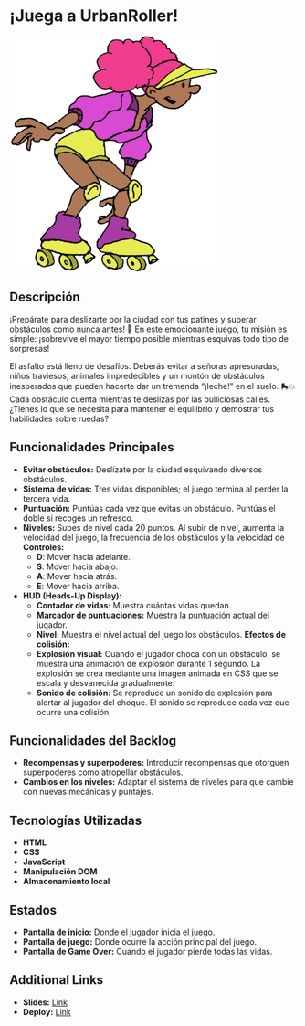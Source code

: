 # ¡Juega a UrbanRoller!

![Es una patinadora ](/image/patinadora.png 'Patinadora')

## Descripción

¡Prepárate para deslizarte por la ciudad con tus patines y superar obstáculos como nunca antes! 🚀 En este emocionante juego, tu misión es simple: ¡sobrevive el mayor tiempo posible mientras esquivas todo tipo de sorpresas!

El asfalto está lleno de desafíos. Deberás evitar a señoras apresuradas, niños traviesos, animales impredecibles y un montón de obstáculos inesperados que pueden hacerte dar un tremenda “¡leche!” en el suelo. 🛼💥 Cada obstáculo cuenta mientras te deslizas por las bulliciosas calles. ¿Tienes lo que se necesita para mantener el equilibrio y demostrar tus habilidades sobre ruedas?

## Funcionalidades Principales

- **Evitar obstáculos:** Deslízate por la ciudad esquivando diversos obstáculos.
- **Sistema de vidas:** Tres vidas disponibles; el juego termina al perder la tercera vida.
- **Puntuación:** Puntúas cada vez que evitas un obstáculo. Puntúas el doble si recoges un refresco.
- **Niveles:** Subes de nivel cada 20 puntos. Al subir de nivel, aumenta la velocidad del juego, la frecuencia de los obstáculos y la velocidad de
  **Controles:**
  - **D**: Mover hacia adelante.
  - **S**: Mover hacia abajo.
  - **A**: Mover hacia atrás.
  - **E**: Mover hacia arriba.
- **HUD (Heads-Up Display):**
  - **Contador de vidas:** Muestra cuántas vidas quedan.
  - **Marcador de puntuaciones:** Muestra la puntuación actual del jugador.
  - **Nivel:** Muestra el nivel actual del juego.los obstáculos.
    **Efectos de colisión:**
  - **Explosión visual:** Cuando el jugador choca con un obstáculo, se muestra una animación de explosión durante 1 segundo. La explosión se crea mediante una imagen animada en CSS que se escala y desvanecida gradualmente.
  - **Sonido de colisión:** Se reproduce un sonido de explosión para alertar al jugador del choque. El sonido se reproduce cada vez que ocurre una colisión.

## Funcionalidades del Backlog

- **Recompensas y superpoderes:** Introducir recompensas que otorguen superpoderes como atropellar obstáculos.
- **Cambios en los niveles:** Adaptar el sistema de niveles para que cambie con nuevas mecánicas y puntajes.

## Tecnologías Utilizadas

- **HTML**
- **CSS**
- **JavaScript**
- **Manipulación DOM**
- **Almacenamiento local**

## Estados

- **Pantalla de inicio:** Donde el jugador inicia el juego.
- **Pantalla de juego:** Donde ocurre la acción principal del juego.
- **Pantalla de Game Over:** Cuando el jugador pierde todas las vidas.

## Additional Links

- **Slides:** [Link](https://docs.google.com/presentation/d/1ZqxDbBjvd7DaCkKA488CwPreakvaSAIzbJbbcmvSTOs/edit?usp=sharing)
- **Deploy:** [Link](https://javitocatral.github.io/UrbanRollerGame/)
